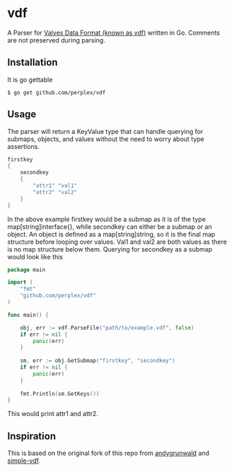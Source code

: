 # vdf

A Parser for [Valves Data Format (known as vdf)](https://developer.valvesoftware.com/wiki/KeyValues) written in Go. 
Comments are not preserved during parsing.

## Installation

It is go gettable

```
$ go get github.com/perplex/vdf
```
   

## Usage

The parser will return a KeyValue type that can handle querying for submaps, objects, and values without the need to worry about type assertions.

```go
firstkey
{
	secondkey
	{
		"attr1" "val1"
		"attr2" "val2"
	}
}
```


In the above example firstkey would be a submap as it is of the type map[string]interface{}, while secondkey can either be a submap or an object. An object is defined as a map[string]string, so it is the final map structure before looping over values. Val1 and val2 are both values as there is no map structure below them. Querying for secondkey as a submap would look like this

```go
package main

import (
	"fmt"
	"github.com/perplex/vdf"
)

func main() {

	obj, err := vdf.ParseFile("path/to/example.vdf", false)
	if err != nil {
		panic(err)
	}
	
	sm, err := obj.GetSubmap("firstkey", "secondkey")
	if err != nil {
		panic(err)
	}
	
	fmt.Println(sm.GetKeys())
}

```
This would print attr1 and attr2.

## Inspiration

This is based on the original fork of this repo from [andygrunwald](https://github.com/andygrunwald/vdf) and 
[simple-vdf](https://github.com/rossengeorgiev/vdf-parser).
